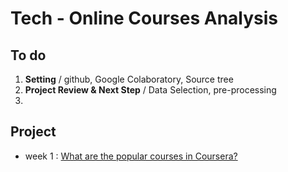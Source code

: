 # Tech - Online Courses Analysis

## To do
1. **Setting** / github, Google Colaboratory, Source tree
2. **Project Review & Next Step** / Data Selection, pre-processing
3.


## Project
- week 1 : [What are the popular courses in Coursera?](https://github.com/seungwon0601/fastcampus_lop/blob/master/week1_coursera.ipynb)

